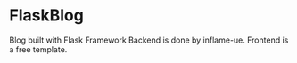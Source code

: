 # FlaskBlog
Blog built with Flask Framework
Backend is done by inflame-ue. Frontend is a free template.

